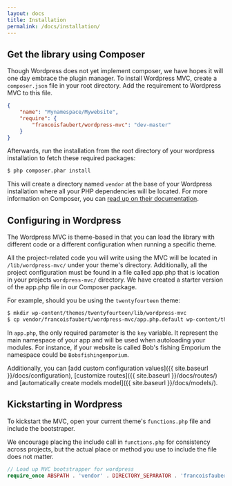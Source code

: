 ```yaml
---
layout: docs
title: Installation
permalink: /docs/installation/
---
```


## Get the library using Composer

Though Wordpress does not yet implement composer, we have hopes it will one day embrace the plugin manager. To install Wordpress MVC, create a `composer.json` file in your root directory. Add the requirement to Wordpress MVC to this file.

~~~ json
{
    "name": "Mynamespace/Mywebsite",
    "require": {
        "francoisfaubert/wordpress-mvc": "dev-master"
    }
}
~~~

Afterwards, run the installation from the root directory of your wordpress installation to fetch these required packages:

~~~ bash
$ php composer.phar install
~~~

This will create a directory named `vendor` at the base of your Wordpress installation where all your PHP dependencies will be located. For more information on Composer, you can [read up on their documentation](https://getcomposer.org/doc/).


## Configuring in Wordpress

The Wordpress MVC is theme-based in that you can load the library with different code or a different configuration when running a specific theme.

All the project-related code you will write using the MVC will be located in `/lib/wordpress-mvc/` under your theme's directory. Additionally, all the project configuration must be found in a file called app.php that is location in your projects `wordpress-mvc/` directory. We have created a starter version of the app.php file in our Composer package.

For example, should you be using the `twentyfourteen` theme:

~~~ bash
$ mkdir wp-content/themes/twentyfourteen/lib/wordpress-mvc
$ cp vendor/francoisfaubert/wordpress-mvc/app.php.default wp-content/themes/twentyfourteen/lib/wordpress-mvc/app.php
~~~

In `app.php`, the only required parameter is the `key` variable. It represent the main namespace of your app and will be used when autoloading your modules. For instance, if your website is called Bob's fishing Emporium the namespace could be `Bobsfishingemporium`.

Additionally, you can [add custom configuration values]({{ site.baseurl }}/docs/configuration), [customize routes]({{ site.baseurl }}/docs/routes/) and [automatically create models model]({{ site.baseurl }}/docs/models/).

## Kickstarting in Wordpress

To kickstart the MVC, open your current theme's `functions.php` file and include the bootstraper.

We encourage placing the include call in `functions.php` for consistency across projects, but the actual place or method you use to include the file does not matter.

~~~ php
// Load up MVC bootstrapper for wordpress
require_once ABSPATH . 'vendor' . DIRECTORY_SEPARATOR . 'francoisfaubert' . DIRECTORY_SEPARATOR . 'wordpress-mvc' . DIRECTORY_SEPARATOR . 'bootstrap.php';
~~~
